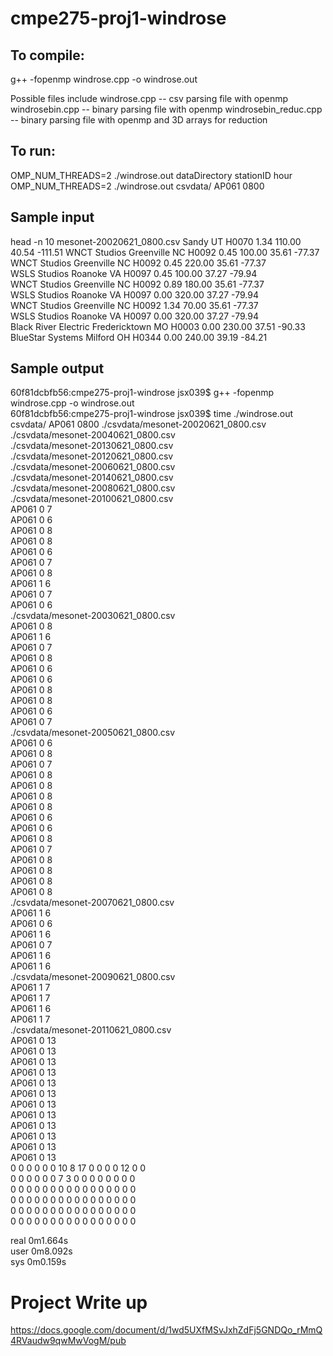 # cmpe275-proj1-windrose

## To compile:
g++ -fopenmp windrose.cpp -o windrose.out  

Possible files include 
  windrose.cpp  -- csv parsing file with openmp
  windrosebin.cpp -- binary parsing file with openmp
  windrosebin_reduc.cpp -- binary parsing file with openmp and 3D arrays for reduction

## To run:
OMP_NUM_THREADS=2 ./windrose.out dataDirectory stationID hour
OMP_NUM_THREADS=2 ./windrose.out csvdata/ AP061 0800

## Sample input
head -n 10 mesonet-20020621_0800.csv
Sandy         UT	H0070	1.34	110.00	40.54	-111.51
WNCT Studios           Greenville    NC	H0092	0.45	100.00	35.61	-77.37  
WNCT Studios           Greenville    NC	H0092	0.45	220.00	35.61	-77.37  
WSLS Studios           Roanoke       VA	H0097	0.45	100.00	37.27	-79.94  
WNCT Studios           Greenville    NC	H0092	0.89	180.00	35.61	-77.37  
WSLS Studios           Roanoke       VA	H0097	0.00	320.00	37.27	-79.94  
WNCT Studios           Greenville    NC	H0092	1.34	70.00	35.61	-77.37  
WSLS Studios           Roanoke       VA	H0097	0.00	320.00	37.27	-79.94  
Black River Electric   Fredericktown MO	H0003	0.00	230.00	37.51	-90.33  
BlueStar Systems       Milford      OH	H0344	0.00	240.00	39.19	-84.21  

## Sample output
60f81dcbfb56:cmpe275-proj1-windrose jsx039$ g++ -fopenmp windrose.cpp -o windrose.out  
60f81dcbfb56:cmpe275-proj1-windrose jsx039$ time ./windrose.out csvdata/ AP061 0800
./csvdata/mesonet-20020621_0800.csv  
./csvdata/mesonet-20040621_0800.csv  
./csvdata/mesonet-20130621_0800.csv  
./csvdata/mesonet-20120621_0800.csv  
./csvdata/mesonet-20060621_0800.csv  
./csvdata/mesonet-20140621_0800.csv  
./csvdata/mesonet-20080621_0800.csv  
./csvdata/mesonet-20100621_0800.csv  
AP061 0 7  
AP061 0 6  
AP061 0 8  
AP061 0 8  
AP061 0 6  
AP061 0 7  
AP061 0 8  
AP061 1 6  
AP061 0 7  
AP061 0 6  
./csvdata/mesonet-20030621_0800.csv  
AP061 0 8  
AP061 1 6  
AP061 0 7  
AP061 0 8  
AP061 0 6  
AP061 0 6  
AP061 0 8  
AP061 0 8  
AP061 0 6  
AP061 0 7  
./csvdata/mesonet-20050621_0800.csv  
AP061 0 6  
AP061 0 8  
AP061 0 7  
AP061 0 8  
AP061 0 8  
AP061 0 8  
AP061 0 8  
AP061 0 6  
AP061 0 6  
AP061 0 8  
AP061 0 7  
AP061 0 8  
AP061 0 8  
AP061 0 8  
AP061 0 8  
./csvdata/mesonet-20070621_0800.csv  
AP061 1 6  
AP061 0 6  
AP061 1 6  
AP061 0 7  
AP061 1 6  
AP061 1 6  
./csvdata/mesonet-20090621_0800.csv  
AP061 1 7  
AP061 1 7  
AP061 1 6  
AP061 1 7  
./csvdata/mesonet-20110621_0800.csv  
AP061 0 13  
AP061 0 13  
AP061 0 13  
AP061 0 13  
AP061 0 13  
AP061 0 13  
AP061 0 13  
AP061 0 13  
AP061 0 13  
AP061 0 13  
AP061 0 13  
AP061 0 13  
0 0 0 0 0 0 10 8 17 0 0 0 0 12 0 0  
0 0 0 0 0 0 7 3 0 0 0 0 0 0 0 0  
0 0 0 0 0 0 0 0 0 0 0 0 0 0 0 0  
0 0 0 0 0 0 0 0 0 0 0 0 0 0 0 0  
0 0 0 0 0 0 0 0 0 0 0 0 0 0 0 0  
0 0 0 0 0 0 0 0 0 0 0 0 0 0 0 0  

real	0m1.664s  
user	0m8.092s  
sys	0m0.159s  
 
# Project Write up
https://docs.google.com/document/d/1wd5UXfMSvJxhZdFj5GNDQo_rMmQ4RVaudw9qwMwVogM/pub

